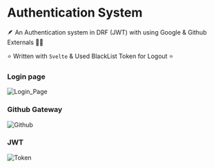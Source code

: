 # Authentication System
🪶 An Authentication system in DRF (JWT) with using Google & Github Externals 🤌🏻

⭐ Written with ``Svelte`` & Used BlackList Token for Logout  ⭐


### Login page

![Login_Page](https://cdn.discordapp.com/attachments/1113510096622862375/1226604892093812786/image.png?ex=66255fd3&is=6612ead3&hm=59593817f78201469d253d5ad38b4a68b08f489ba22e147cbe00ca1b24f25272&)

### Github Gateway

![Github](https://cdn.discordapp.com/attachments/1113510096622862375/1226608559597293679/image.png?ex=6625633d&is=6612ee3d&hm=3e9631a6986a546a4fbc91aafc4853f7cf044f144e3d41a9e99ed654d9969b01&)

### JWT

![Token](https://cdn.discordapp.com/attachments/1113510096622862375/1226606658243793027/image.png?ex=66256178&is=6612ec78&hm=bbfc1f9c42b57ac67deb179cbc23a08e48bbe52ee82bb11856bea423c7414e33&)

